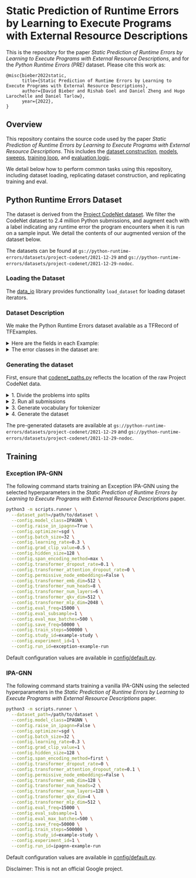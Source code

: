 # Static Prediction of Runtime Errors by Learning to Execute Programs with External Resource Descriptions

This is the repository for the paper _Static Prediction of Runtime Errors by Learning to Execute Programs with External Resource Descriptions_,
and for the _Python Runtime Errors (PRE)_ dataset. Please cite this work as:

```text
@misc{bieber2022static,
      title={Static Prediction of Runtime Errors by Learning to Execute Programs with External Resource Descriptions},
      author={David Bieber and Rishab Goel and Daniel Zheng and Hugo Larochelle and Daniel Tarlow},
      year={2022},
}
```

## Overview

This repository contains the source code used by the paper _Static Prediction of Runtime Errors by Learning to Execute Programs with External Resource Descriptions_. This includes the [dataset construction](core/data), [models](core/models), [sweeps](core/distributed/sweeps.py), [training loop](core/lib/trainer.py), and [evaluation logic](core/lib/trainer.py).

We detail below how to perform common tasks using this repository, including dataset loading, replicating dataset construction, and replicating training and eval.

## Python Runtime Errors Dataset

The dataset is derived from the [Project CodeNet dataset](https://github.com/IBM/Project_CodeNet). We filter the CodeNet dataset to 2.4 million Python submissions, and augment each with a label indicating any runtime error the program encounters when it is run on a sample input. We detail the contents of our augmented version of the dataset below.

The datasets can be found at `gs://python-runtime-errors/datasets/project-codenet/2021-12-29` and `gs://python-runtime-errors/datasets/project-codenet/2021-12-29-nodoc`.

### Loading the Dataset

The [data_io](core/data/data_io.py) library provides functionality `load_dataset` for loading dataset iterators.

### Dataset Description

We make the Python Runtime Errors dataset available as a TFRecord of TFExamples.

<details>
  <summary>Here are the fields in each Example:</summary>

- **tokens**: A list of integer indexes that map to the tokens in the submission. Taken together, these tokens comprise a submission from the original Project CodeNet dataset.
- **docstring_tokens**: A list of integer indexes that map to tokens in the "resource description" corresponding to the submission's problem id. The resource description is parsed from the problem statement from the original Project CodeNet dataset.
- **edge_sources**: A list of integers. Each integer is the index of a node in the control flow graph of the submission. Taken together with the corresponding index in the edge_dests feature, each integer represents a single edge in the control flow graph.
- **edge_dests**: A list of integers. Each integer is the index of a node in the control flow graph of the submission. Taken together with the corresponding index in the edge_sources feature, each integer represents a single edge in the control flow graph.
- **edge_types**: A list of integers. Each integer is one of 0..5 representing the edge type of the corresponding edge in the edge_sources and edge_dests lists. The edge types are "unconditional branch" (0 = forward, 1 = reverse), "true branch" (2 = forward, 3 = reverse), and "false branch" (4 = forward, 5 = reverse).
- **node_token_span_starts**: A list of integers. The nth item in the list is the index of the first token in tokens corresponding to the nth node in the control flow graph.
- **node_token_span_ends**: A list of integers. The nth item in the list is the index of the last token in tokens corresponding to the nth node in the control flow graph.
- **token_node_indexes**: A list of integers, one integer per token in tokens. The nth item in the list is the index of the last node in the control flow graph that contains token n in its token span.
- **true_branch_nodes**: A list of integers, one integer per node in the control flow graph. The nth item in the list is the index of the node in the control flow graph that control would go to, from node n, if the true branch (or unconditional branch, if applicable) were followed.
- **false_branch_nodes**: A list of integers, one integer per node in the control flow graph. The nth item in the list is the index of the node in the control flow graph that control would go to, from node n, if the false branch (or unconditional branch, if applicable) were followed.
- **raise_nodes**: A list of integers, one integer per node in the control flow graph. The nth item in the list is the index of the node in the control flow graph that control would go to, from node n, if the an exception were raised at that point.
- **start_index**: An integer. The index in the list of control flow nodes of the start node for the program.
- **exit_index**: An integer. The index in the list of control flow nodes of the exit node for the program. The raise node is assumed to be immediately after the exit node, in models that use a raise node.
- **step_limit**: An integer. The number of model steps permitted for the submission.
- **target**: An integer indicating the target error class for the submission. This is the error collected from running the submission on the provided input, or else no error (1) if no error occurred. A timeout of 1 second of execution was used. The error classes are:
  - 1: No Error
  - 2: Other
  - 3: Timeout
  - 4: AssertionError
  - 5: AttributeError
  - 6: decimal
  - 7: EOFError
  - 8: FileNotFoundError
  - 9: ImportError
  - 10: IndentationError
  - 11: IndexError
  - 12: KeyError
  - 13: MathDomainError
  - 14: MemoryError
  - 15: ModuleNotFoundError
  - 16: NameError
  - 17: OSError
  - 18: OverflowError
  - 19: re.error
  - 20: RecursionError
  - 21: RuntimeError
  - 22: StopIteration
  - 23: SyntaxError
  - 24: TabError
  - 25: TypeError
  - 26: UnboundLocalError
  - 27: ValueError
  - 28: ZeroDivisionError
  - 29: numpy.AxisError

- **target_lineno**: The line number at which the error occurred, or else 0 if no error occurred during the execution of the submission.
- **target_node_indexes**: A list of indices of all control flow nodes that are consistent with the target line number target_lineno.
- **num_target_nodes**: An integer. The number of elements in 'target_node_indexes'.
- **post_domination_matrix**: An n x n 0/1 matrix. A 1 at element i,j indicates that i is post-dominated by j. This means that any path from i to the exit necessarily passes through node j.
- **post_domination_matrix_shape**: A 2-tuple of integers representing the shape of the post domination matrix.
- **problem_id**: A string e.g. "p00001" indicating the problem id corresponding to the submission's problem in the original Project CodeNet dataset.
- **submission_id**: A string e.g. "s149981901" indicating the submission id of the submission in the original Project CodeNet dataset.
- **in_dataset**: A 0/1 value indicating whether the example is to be included in the dataset for training and evaluation purposes.
- **num_tokens**: An integer. The number of tokens in the submission. This is the length of the tokens list.
- **num_nodes**: An integer. The number of nodes in the control flow graph of the submission.
- **num_edges**: An integer. The number of edges in the control flow graph of the submission.

</details>

<details>
  <summary>The error classes in the dataset are:</summary>

- 1: No Error
- 2: Other
- 3: Timeout
- 4: AssertionError
- 5: AttributeError
- 6: decimal
- 7: EOFError
- 8: FileNotFoundError
- 9: ImportError
- 10: IndentationError
- 11: IndexError
- 12: KeyError
- 13: MathDomainError
- 14: MemoryError
- 15: ModuleNotFoundError
- 16: NameError
- 17: OSError
- 18: OverflowError
- 19: re.error
- 20: RecursionError
- 21: RuntimeError
- 22: StopIteration
- 23: SyntaxError
- 24: TabError
- 25: TypeError
- 26: UnboundLocalError
- 27: ValueError
- 28: ZeroDivisionError
- 29: numpy.AxisError
</details>

### Generating the dataset

First, ensure that [codenet_paths.py](core/data/codenet_paths.py) reflects the location of the raw Project CodeNet data.

<details>
  <summary>1. Divide the problems into splits</summary>

Our pre-generated splits are available in [out/splits/default.json](out/splits/default.json).

We generated these splits using the following script:

```bash
python -m core.data.splits make_and_save_splits --path=out/splits/example-splits.json
```
</details>

<details>
  <summary>2. Run all submissions</summary>

Run the following on a GCP virtual machine.
```bash
python -m core.data.process_codenet run_codenet_submissions
```

This will collect data to the `codenet_paths.EVALS_ROOT` directory.
</details>

<details>
  <summary>3. Generate vocabulary for tokenizer</summary>

The following script will use the raw Project CodeNet data to generate a vocabulary file for the HuggingFace BPE tokenizer.
You can also skip this step and use our [pre-generated vocabulary file here](out/tokenizers/train-docstrings-1000000.json).

```bash
# First parse the problem descriptions
python -m core.data.process_codenet generate_docstrings
# Then generate a vocab suitable for the resource descriptions and the source code.
python -m core.data.process_codenet generate_tokenizer --path=out/tokenizers/example-tokenizer.json --splits_path=out/splits/example-splits.json
```

The vocabulary used in the paper is available at [out/tokenizers/train-docstrings-1000000.json](out/tokenizers/train-docstrings-1000000.json).
</details>

<details>
  <summary>4. Generate the dataset</summary>

The following command generates the complete dataset (fraciton = 1.0), with the resource descriptions included in the programs as docstrings (include_docstring = True).

```bash
python -m core.data.process_codenet generate_codenet_dataset --tokenizer_path=out/tokenizers/example-tokenizer.json --dataset_path=out/datasets/example-dataset --splits_path=out/splits/example-splits.json --include_docstrings=True --fraction=1.0
```

We used this command to produce the dataset available at `gs://python-runtime-errors/datasets/project-codenet/2021-12-29`.
We also ran this same command with include_docstring=False to produce `gs://python-runtime-errors/datasets/project-codenet/2021-12-29-nodoc`.
</details>

The pre-generated datasets are available at `gs://python-runtime-errors/datasets/project-codenet/2021-12-29` and `gs://python-runtime-errors/datasets/project-codenet/2021-12-29-nodoc`.


## Training

### Exception IPA-GNN

The following command starts training an Exception IPA-GNN using the selected hyperparameters in the _Static Prediction of Runtime Errors by Learning to Execute Programs with External Resource Descriptions_ paper.

```bash
python3 -m scripts.runner \
  --dataset_path=/path/to/dataset \
  --config.model_class=IPAGNN \
  --config.raise_in_ipagnn=True \
  --config.optimizer=sgd \
  --config.batch_size=32 \
  --config.learning_rate=0.3 \
  --config.grad_clip_value=0.5 \
  --config.hidden_size=128 \
  --config.span_encoding_method=max \
  --config.transformer_dropout_rate=0.1 \
  --config.transformer_attention_dropout_rate=0 \
  --config.permissive_node_embeddings=False \
  --config.transformer_emb_dim=512 \
  --config.transformer_num_heads=8 \
  --config.transformer_num_layers=6 \
  --config.transformer_qkv_dim=512 \
  --config.transformer_mlp_dim=2048 \
  --config.eval_freq=15000 \
  --config.eval_subsample=1 \
  --config.eval_max_batches=500 \
  --config.save_freq=50000 \
  --config.train_steps=500000 \
  --config.study_id=example-study \
  --config.experiment_id=1 \
  --config.run_id=exception-example-run
```

Default configuration values are available in [config/default.py](config/default.py).


### IPA-GNN

The following command starts training a vanilla IPA-GNN using the selected hyperparameters in the _Static Prediction of Runtime Errors by Learning to Execute Programs with External Resource Descriptions_ paper.

```bash
python3 -m scripts.runner \
  --dataset_path=/path/to/dataset \
  --config.model_class=IPAGNN \
  --config.raise_in_ipagnn=False \
  --config.optimizer=sgd \
  --config.batch_size=32 \
  --config.learning_rate=0.3 \
  --config.grad_clip_value=1 \
  --config.hidden_size=128 \
  --config.span_encoding_method=first \
  --config.transformer_dropout_rate=0 \
  --config.transformer_attention_dropout_rate=0.1 \
  --config.permissive_node_embeddings=False \
  --config.transformer_emb_dim=128 \
  --config.transformer_num_heads=2 \
  --config.transformer_num_layers=128 \
  --config.transformer_qkv_dim=4 \
  --config.transformer_mlp_dim=512 \
  --config.eval_freq=15000 \
  --config.eval_subsample=1 \
  --config.eval_max_batches=500 \
  --config.save_freq=50000 \
  --config.train_steps=500000 \
  --config.study_id=example-study \
  --config.experiment_id=1 \
  --config.run_id=ipagnn-example-run
```

Default configuration values are available in [config/default.py](config/default.py).



Disclaimer: This is not an official Google project.
